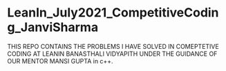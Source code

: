 # LeanIn_July2021_CompetitiveCoding_JanviSharma
THIS REPO CONTAINS THE PROBLEMS I HAVE SOLVED IN COMEPTETIVE CODING AT LEANIN BANASTHALI VIDYAPITH UNDER THE GUIDANCE OF OUR MENTOR MANSI GUPTA in c++.
